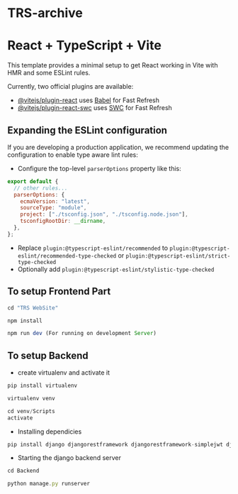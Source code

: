 # TRS-archive

# React + TypeScript + Vite

This template provides a minimal setup to get React working in Vite with HMR and some ESLint rules.

Currently, two official plugins are available:

- [@vitejs/plugin-react](https://github.com/vitejs/vite-plugin-react/blob/main/packages/plugin-react/README.md) uses [Babel](https://babeljs.io/) for Fast Refresh
- [@vitejs/plugin-react-swc](https://github.com/vitejs/vite-plugin-react-swc) uses [SWC](https://swc.rs/) for Fast Refresh

## Expanding the ESLint configuration

If you are developing a production application, we recommend updating the configuration to enable type aware lint rules:

- Configure the top-level `parserOptions` property like this:

```js
export default {
  // other rules...
  parserOptions: {
    ecmaVersion: "latest",
    sourceType: "module",
    project: ["./tsconfig.json", "./tsconfig.node.json"],
    tsconfigRootDir: __dirname,
  },
};
```

- Replace `plugin:@typescript-eslint/recommended` to `plugin:@typescript-eslint/recommended-type-checked` or `plugin:@typescript-eslint/strict-type-checked`
- Optionally add `plugin:@typescript-eslint/stylistic-type-checked`

## To setup Frontend Part

```js
cd "TRS WebSite"
```
```js
npm install
```
```js
npm run dev (For running on development Server)
```


## To setup Backend 


- create virtualenv and activate it

```js
pip install virtualenv
```
```js
virtualenv venv
```
```js
cd venv/Scripts
activate
```

- Installing dependicies
```js
pip install django djangorestframework djangorestframework-simplejwt django-cors-headers Pillow python-dotenv
```
- Starting the django backend server

```js
cd Backend
```
```js
python manage.py runserver
```
